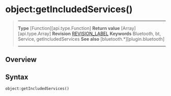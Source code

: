 # object:getIncludedServices()

> --------------------- ------------------------------------------------------------------------------------------
> __Type__              [Function][api.type.Function]
> __Return value__      [Array][api.type.Array]
> __Revision__          [REVISION_LABEL](REVISION_URL)
> __Keywords__          Bluetooth, bt, Service, getIncludedServices
> __See also__          [bluetooth.*][plugin.bluetooth]
> --------------------- ------------------------------------------------------------------------------------------

## Overview

## Syntax

	object:getIncludedServices()